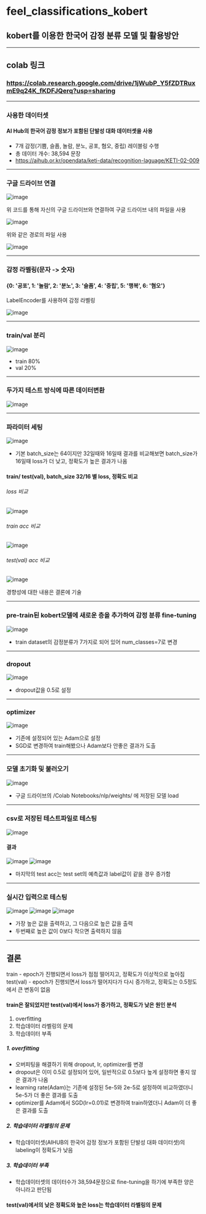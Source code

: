 # feel_classifications_kobert
## kobert를 이용한 한국어 감정 분류 모델 및 활용방안

---

## colab 링크
### https://colab.research.google.com/drive/1jWubP_Y5fZDTRuxmE9q24K_fKDFJQerq?usp=sharing

---

### 사용한 데이터셋
#### AI Hub의 한국어 감정 정보가 포함된 단발성 대화 데이터셋을 사용
- 7개 감정(기쁨, 슬픔, 놀람, 분노, 공포, 혐오, 중립) 레이블링 수행
- 총 데이터 개수: 38,594 문장
- https://aihub.or.kr/opendata/keti-data/recognition-laguage/KETI-02-009

---

### 구글 드라이브 연결
![image](https://user-images.githubusercontent.com/22045179/124860165-291d6400-dfec-11eb-9031-00ffb7320b87.png)

위 코드를 통해 자신의 구글 드라이브와 연결하여 구글 드라이브 내의 파일을 사용

![image](https://user-images.githubusercontent.com/22045179/124860302-61bd3d80-dfec-11eb-965f-73f99b6e1634.png)

위와 같은 경로의 파일 사용

![image](https://user-images.githubusercontent.com/22045179/124860371-7f8aa280-dfec-11eb-96f3-3f878fb1cffd.png)


---

### 감정 라벨링(문자 -> 숫자)
#### {0: '공포', 1: '놀람', 2: '분노', 3: '슬픔', 4: '중립', 5: '행복', 6: '혐오'}
LabelEncoder를 사용하여 감정 라벨링

![image](https://user-images.githubusercontent.com/22045179/124860405-8f09eb80-dfec-11eb-9b58-dc52e3a46b6f.png)

---

### train/val 분리
![image](https://user-images.githubusercontent.com/22045179/124861131-e78db880-dfed-11eb-9df9-f605f8857c07.png)

- train 80%
- val 20%

---

### 두가지 테스트 방식에 따른 데이터변환
![image](https://user-images.githubusercontent.com/22045179/124861251-2885cd00-dfee-11eb-83bd-a79d8330dbf7.png)

---

### 파라미터 세팅
![image](https://user-images.githubusercontent.com/22045179/124861292-3b000680-dfee-11eb-96ed-d09218ffcc7d.png)

- 기본 batch_size는 64이지만 32일때와 16일때 결과를 비교해보면 batch_size가 16일때 loss가 더 낮고, 정확도가 높은 결과가 나옴

#### train/ test(val), batch_size 32/16 별 loss, 정확도 비교
###### loss 비교
![image](https://user-images.githubusercontent.com/22045179/124865132-18252080-dff5-11eb-819d-f9fcf2bdf4fc.png)

###### train acc 비교
![image](https://user-images.githubusercontent.com/22045179/124865216-35f28580-dff5-11eb-9d95-4d8634fbc089.png)

###### test(val) acc 비교
![image](https://user-images.githubusercontent.com/22045179/124865394-89fd6a00-dff5-11eb-92d7-77e785abbf9e.png)

경향성에 대한 내용은 결론에 기술

---

### pre-train된 kobert모델에 새로운 층을 추가하여 감정 분류 fine-tuning
![image](https://user-images.githubusercontent.com/22045179/124865598-eb253d80-dff5-11eb-9548-a3967e8b16c2.png)

- train dataset의 감정분류가 7가지로 되어 있어 num_classes=7로 변경

---

### dropout
![image](https://user-images.githubusercontent.com/22045179/124865775-46efc680-dff6-11eb-88ad-662caf5a20f4.png)

- dropout값을 0.5로 설정

---

### optimizer
![image](https://user-images.githubusercontent.com/22045179/124865966-97672400-dff6-11eb-910e-4004fe80b48a.png)

- 기존에 설정되어 있는 Adam으로 설정
- SGD로 변경하여 train해봤으나 Adam보다 안좋은 결과가 도출

---

### 모델 초기화 및 불러오기
![image](https://user-images.githubusercontent.com/22045179/124866174-f036bc80-dff6-11eb-9e79-93025f3e34c4.png)

- 구글 드라이브의 /Colab Notebooks/nlp/weights/ 에 저장된 모델 load

---

### csv로 저장된 테스트파일로 테스팅
![image](https://user-images.githubusercontent.com/22045179/124866266-1a887a00-dff7-11eb-9943-53e2a7e5d213.png)

#### 결과
![image](https://user-images.githubusercontent.com/22045179/124866357-41df4700-dff7-11eb-9527-6ded74405894.png)
![image](https://user-images.githubusercontent.com/22045179/124866379-4c99dc00-dff7-11eb-97d9-0db66ae5a9c6.png)

- 마지막의 test acc는 test set의 예측값과 label값이 같을 경우 증가함

---

### 실시간 입력으로 테스팅
![image](https://user-images.githubusercontent.com/22045179/124866582-9b477600-dff7-11eb-94a9-68f87a77cfcd.png)
![image](https://user-images.githubusercontent.com/22045179/124866605-a7cbce80-dff7-11eb-8f04-0ccd4c39885d.png)
![image](https://user-images.githubusercontent.com/22045179/124866632-b1edcd00-dff7-11eb-98a8-c404c627573e.png)

- 가장 높은 값을 출력하고, 그 다음으로 높은 값을 출력
- 두번째로 높은 값이 0보다 작으면 출력하지 않음 

---

## 결론
train - epoch가 진행되면서 loss가 점점 떨어지고, 정확도가 이상적으로 높아짐
test(val) - epoch가 진행되면서 loss가 떨어지다가 다시 증가하고, 정확도는 0.5정도에서 큰 변동이 없음

#### train은 잘되었지만 test(val)에서 loss가 증가하고, 정확도가 낮은 원인 분석
1. overfitting
2. 학습데이터 라벨링의 문제
3. 학습데이터 부족

##### 1. overfitting
- 오버피팅을 해결하기 위해 dropout, lr, optimizer를 변경
- dropout은 이미 0.5로 설정되어 있어, 일반적으로 0.5보다 높게 설정하면 좋지 않은 결과가 나옴
- learning rate(Adam)는 기존에 설정된 5e-5와 2e-5로 설정하여 비교하였더니 5e-5가 더 좋은 결과를 도출
- optimizer를 Adam에서 SGD(lr=0.01)로 변경하여 train하였더니 Adam이 더 좋은 결과를 도출

##### 2. 학습데이터 라벨링의 문제
- 학습데이터셋(AIHUB의 한국어 감정 정보가 포함된 단발성 대화 데이터셋)의 labeling이 정확도가 낮음

##### 3. 학습데이터 부족
- 학습데이터셋의 데이터수가 38,594문장으로 fine-tuning을 하기에 부족한 양은 아니라고 판단됨

#### test(val)에서의 낮은 정확도와 높은 loss는 학습데이터 라벨링의 문제

